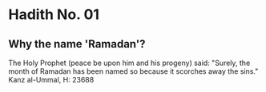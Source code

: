 Hadith No. 01
=============

Why the name 'Ramadan'?
-----------------------

The Holy Prophet (peace be upon him and his progeny) said: "Surely, the
month of Ramadan has been named so because it scorches away the sins."
Kanz al-Ummal, H: 23688


